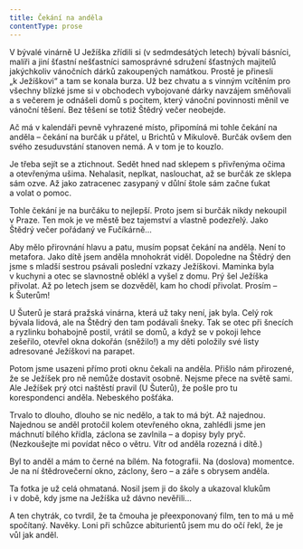 ```yaml
---
title: Čekání na anděla
contentType: prose
---
```


  

V bývalé vinárně U Ježíška zřídili si (v sedmdesátých letech) bývalí básníci, malíři a jiní šťastní nešťastníci samosprávné sdružení šťastných majitelů jakýchkoliv vánočních dárků zakoupených namátkou. Prostě je přinesli „k Ježíškovi“ a tam se konala burza. Už bez chvatu a s vinným vcítěním pro všechny blízké jsme si v obchodech vybojované dárky navzájem směňovali a s večerem je odnášeli domů s pocitem, který vánoční povinnosti měnil ve vánoční těšení. Bez těšení se totiž Štědrý večer neobejde.

Ač má v kalendáři pevně vyhrazené místo, připomíná mi tohle čekání na anděla – čekání na burčák u přátel, u Brichtů v Mikulově. Burčák ovšem den svého zesuduvstání stanoven nemá. A v tom je to kouzlo.

Je třeba sejít se a ztichnout. Sedět hned nad sklepem s přivřenýma očima a otevřenýma ušima. Nehalasit, neplkat, naslouchat, až se burčák ze sklepa sám ozve. Až jako zatracenec zasypaný v důlní štole sám začne ťukat a volat o pomoc.

Tohle čekání je na burčáku to nejlepší. Proto jsem si burčák nikdy nekoupil v Praze. Ten mok je ve městě bez tajemství a vlastně podezřelý. Jako Štědrý večer pořádaný ve Fučíkárně…

Aby mělo přirovnání hlavu a patu, musím popsat čekání na anděla. Není to metafora. Jako dítě jsem anděla mnohokrát viděl. Dopoledne na Štědrý den jsme s mladší sestrou psávali poslední vzkazy Ježíškovi. Maminka byla v kuchyni a otec se slavnostně oblékl a vyšel z domu. Prý šel Ježíška přivolat. Až po letech jsem se dozvěděl, kam ho chodí přivolat. Prosím – k Šuterům!

U Šuterů je stará pražská vinárna, která už taky není, jak byla. Celý rok bývala lidová, ale na Štědrý den tam podávali šneky. Tak se otec při šnecích a ryzlinku bohabojně postil, vrátil se domů, a když se v pokoji lehce zešeřilo, otevřel okna dokořán (sněžilo!) a my děti položily své listy adresované Ježíškovi na parapet.

Potom jsme usazeni přímo proti oknu čekali na anděla. Přišlo nám přirozené, že se Ježíšek pro ně nemůže dostavit osobně. Nejsme přece na světě sami. Ale Ježíšek prý otci naštěstí pravil (U Šuterů), že pošle pro tu korespondenci anděla. Nebeského pošťáka.

Trvalo to dlouho, dlouho se nic nedělo, a tak to má být. Až najednou. Najednou se anděl protočil kolem otevřeného okna, zahlédli jsme jen máchnutí bílého křídla, záclona se zavlnila – a dopisy byly pryč. (Nezkoušejte mi povídat něco o větru. Vítr od anděla rozezná i dítě.)

Byl to anděl a mám to černé na bílém. Na fotografii. Na (doslova) momentce. Je na ní štědrovečerní okno, záclony, šero – a záře s obrysem anděla.

Ta fotka je už celá ohmataná. Nosil jsem ji do školy a ukazoval klukům i v době, kdy jsme na Ježíška už dávno nevěřili…

A ten chytrák, co tvrdil, že ta čmouha je přeexponovaný film, ten to má u mě spočítaný. Navěky. Loni při schůzce abiturientů jsem mu do očí řekl, že je vůl jak anděl.
